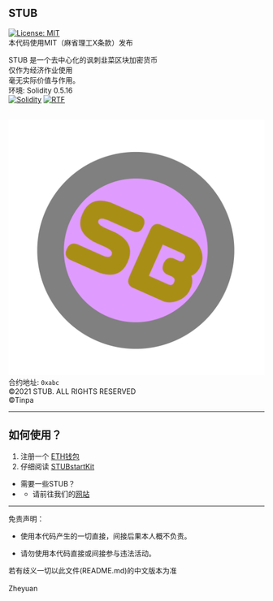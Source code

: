 ## STUB
[![License: MIT](https://img.shields.io/badge/License-MIT-yellow.svg)](https://opensource.org/licenses/MIT)<br>
本代码使用MIT（麻省理工X条款）发布<br>


STUB 是一个去中心化的讽刺韭菜区块加密货币<br>
仅作为经济作业使用<br>
毫无实际价值与作用。<br>
环境: Solidity 0.5.16<br>
[![Solidity](https://img.shields.io/badge/language-Solidity-AA6746.svg)](https://github.com/ethereum/solidity)
[![RTF](https://img.shields.io/badge/language-RTF-ccc.svg)](http://download.microsoft.com/download/5/d/d/5dd33fdf-91f5-496d-9884-0a0b0ee698bb/%5BMS-OXRTFEX%5D.pdf)<br>
<br>


![STUB](https://raw.githubusercontent.com/Tinpa/STUB/main/STUB.png)
合约地址: `0xabc`<br>
©2021 STUB. ALL RIGHTS RESERVED<br>
©Tinpa<br>
****
## 如何使用？
1. 注册一个 [ETH钱包](https://ethereum.org/wallets/)<br>
2. 仔细阅读 [STUBstartKit](https://github.com/Tinpa/STUB/blob/main/STUBstartKit.png)<br>

* 需要一些STUB？<br>
* * 请前往我们的[网站](https://akatinpa.wordpress.com/stub)


****

免责声明：

* 使用本代码产生的一切直接，间接后果本人概不负责。

* 请勿使用本代码直接或间接参与违法活动。

若有歧义一切以此文件(README.md)的中文版本为准<br>
<br>
Zheyuan
